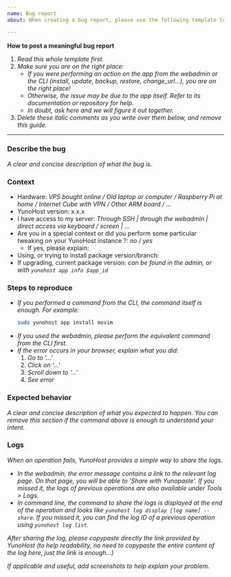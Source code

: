 ```yaml
---
name: Bug report
about: When creating a bug report, please use the following template to provide all the relevant information and help debugging efficiently.

---
```


**How to post a meaningful bug report**
1. *Read this whole template first.*
2. *Make sure you are on the right place:*
   - *If you were performing an action on the app from the webadmin or the CLI (install, update, backup, restore, change_url...), you are on the right place!*
   - *Otherwise, the issue may be due to the app itself. Refer to its documentation or repository for help.*
   - *In doubt, ask here and we will figure it out together.*
3. *Delete these italic comments as you write over them below, and remove this guide.*
--- 

### Describe the bug

*A clear and concise description of what the bug is.*

### Context

- Hardware: *VPS bought online / Old laptop or computer / Raspberry Pi at home / Internet Cube with VPN / Other ARM board / ...*
- YunoHost version: x.x.x
- I have access to my server: *Through SSH | through the webadmin | direct access via keyboard / screen | ...*
- Are you in a special context or did you perform some particular tweaking on your YunoHost instance ?: *no / yes*
  - If yes, please explain:
- Using, or trying to install package version/branch:
- If upgrading, current package version: *can be found in the admin, or with `yunohost app info $app_id`*

### Steps to reproduce

- *If you performed a command from the CLI, the command itself is enough. For example:*
    ```sh
    sudo yunohost app install movim
    ```
- *If you used the webadmin, please perform the equivalent command from the CLI first.*
- *If the error occurs in your browser, explain what you did:*
   1. *Go to '...'*
   2. *Click on '...'*
   3. *Scroll down to '...'*
   4. *See error*

### Expected behavior

*A clear and concise description of what you expected to happen. You can remove this section if the command above is enough to understand your intent.*

### Logs

*When an operation fails, YunoHost provides a simple way to share the logs.*
- *In the webadmin, the error message contains a link to the relevant log page. On that page, you will be able to 'Share with Yunopaste'. If you missed it, the logs of previous operations are also available under Tools > Logs.*
- *In command line, the command to share the logs is displayed at the end of the operation and looks like `yunohost log display [log name] --share`. If you missed it, you can find the log ID of a previous operation using `yunohost log list`.*

*After sharing the log, please copypaste directly the link provided by YunoHost (to help readability, no need to copypaste the entire content of the log here, just the link is enough...)*

*If applicable and useful, add screenshots to help explain your problem.*
